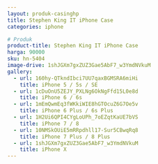 ```yaml
---
layout: produk-casinghp
title: Stephen King IT iPhone Case
categories: iphone

# Produk
product-title: Stephen King IT iPhone Case
harga: 90000
sku: hn-5404
image-drive: 1shJGXm7gxZUZ3Gae5AbF7_w3YmdNVkuM
gallery:
  - url: 160hy-QTkndIbci7UU7qaxBGMSRA6miHi
    title: iPhone 5 / 5s / SE
  - url: 1cDuOnU5ZEJY_PXLNg6OkNgFfd15L0e8d
    title: iPhone 6 / 6s
  - url: 1mEmQwmEq3fWKkiWIE8hGTOcuZ6G7Oe5v
    title: iPhone 6 Plus / 6s Plus
  - url: 1H2Ui6QPI4CYgLoUPh_7oEZqtKaUE7bVS
    title: iPhone 7 / 8
  - url: 10NMSkOUiE5mRRpdhll17-Sur5CBwqRq8
    title: iPhone 7 Plus / 8 Plus
  - url: 1shJGXm7gxZUZ3Gae5AbF7_w3YmdNVkuM
    title: iPhone X
---
```

